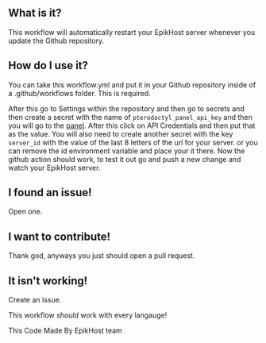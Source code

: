 ## What is it?
This workflow will automatically restart your EpikHost server whenever you update the Github repository.

## How do I use it?
You can take this workflow.yml and put it in your Github repository inside of a .github/workflows folder. This is required.

After this go to Settings within the repository and then go to secrets and then create a secret with the name of `pterodactyl_panel_api_key` and then you will go to the [panel](https://panel.monitors.cf). After this click on API Credentials and then put that as the value.
You will also need to create another secret with the key `server_id` with the value of the last 8 letters of the url for your server. or you can remove the id environment variable and place your it there.
Now the github action should work, to test it out go and push a new change and watch your EpikHost server.

## I found an issue!
Open one.

## I want to contribute!
Thank god, anyways you just should open a pull request.

## It isn't working!
Create an issue.

This workflow *should* work with every langauge!

This Code Made By EpikHost team
